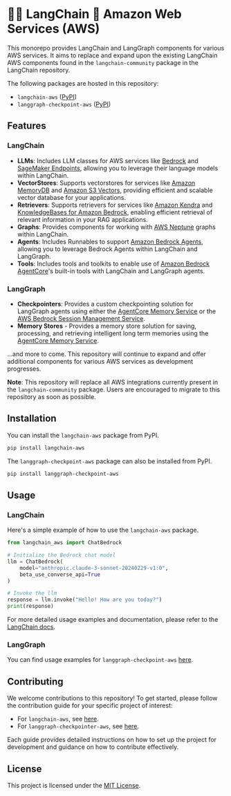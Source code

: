 # 🦜️🔗 LangChain 🤝 Amazon Web Services (AWS)

This monorepo provides LangChain and LangGraph components for various AWS services. It aims to replace and expand upon the existing LangChain AWS components found in the `langchain-community` package in the LangChain repository.

The following packages are hosted in this repository:
- `langchain-aws` ([PyPI](https://pypi.org/project/langchain-aws/))
- `langgraph-checkpoint-aws` ([PyPI](https://pypi.org/project/langgraph-checkpoint-aws/))

## Features

### LangChain
- **LLMs**: Includes LLM classes for AWS services like [Bedrock](https://aws.amazon.com/bedrock) and [SageMaker Endpoints](https://aws.amazon.com/sagemaker/deploy/), allowing you to leverage their language models within LangChain.
- **VectorStores**: Supports vectorstores for services like [Amazon MemoryDB](https://aws.amazon.com/memorydb/) and [Amazon S3 Vectors](https://aws.amazon.com/s3/features/vectors/), providing efficient and scalable vector database for your applications.
- **Retrievers**: Supports retrievers for services like [Amazon Kendra](https://aws.amazon.com/kendra/) and [KnowledgeBases for Amazon Bedrock](https://aws.amazon.com/bedrock/knowledge-bases/), enabling efficient retrieval of relevant information in your RAG applications.
- **Graphs**: Provides components for working with [AWS Neptune](https://aws.amazon.com/neptune/) graphs within LangChain.
- **Agents**: Includes Runnables to support [Amazon Bedrock Agents](https://aws.amazon.com/bedrock/agents/), allowing you to leverage Bedrock Agents within LangChain and LangGraph.
- **Tools**: Includes tools and toolkits to enable use of [Amazon Bedrock AgentCore](https://aws.amazon.com/bedrock/agentcore/)'s built-in tools with LangChain and LangGraph agents.

### LangGraph
- **Checkpointers**: Provides a custom checkpointing solution for LangGraph agents using either the [AgentCore Memory Service](https://docs.aws.amazon.com/bedrock-agentcore/latest/devguide/memory.html) or the [AWS Bedrock Session Management Service](https://docs.aws.amazon.com/bedrock/latest/userguide/sessions.html).
- **Memory Stores** - Provides a memory store solution for saving, processing, and retrieving intelligent long term memories using the [AgentCore Memory Service](https://docs.aws.amazon.com/bedrock-agentcore/latest/devguide/memory.html).

...and more to come. This repository will continue to expand and offer additional components for various AWS services as development progresses.

**Note**: This repository will replace all AWS integrations currently present in the `langchain-community` package. Users are encouraged to migrate to this repository as soon as possible.

## Installation

You can install the `langchain-aws` package from PyPI.

```bash
pip install langchain-aws
```

The `langgraph-checkpoint-aws` package can also be installed from PyPI.

```bash
pip install langgraph-checkpoint-aws
```

## Usage

### LangChain

Here's a simple example of how to use the `langchain-aws` package.

```python
from langchain_aws import ChatBedrock

# Initialize the Bedrock chat model
llm = ChatBedrock(
    model="anthropic.claude-3-sonnet-20240229-v1:0",
    beta_use_converse_api=True
)

# Invoke the llm
response = llm.invoke("Hello! How are you today?")
print(response)
```

For more detailed usage examples and documentation, please refer to the [LangChain docs](https://python.langchain.com/docs/integrations/platforms/aws/).

### LangGraph

You can find usage examples for `langgraph-checkpoint-aws` [here](https://github.com/langchain-ai/langchain-aws/blob/main/libs/langgraph-checkpoint-aws/README.md).

## Contributing

We welcome contributions to this repository! To get started, please follow the contribution guide for your specific project of interest:

- For `langchain-aws`, see [here](https://github.com/langchain-ai/langchain-aws/blob/main/libs/aws/CONTRIBUTING.md).
- For `langgraph-checkpointer-aws`, see [here](https://github.com/langchain-ai/langchain-aws/blob/main/libs/langgraph-checkpoint-aws/CONTRIBUTING.md).

Each guide provides detailed instructions on how to set up the project for development and guidance on how to contribute effectively.

## License

This project is licensed under the [MIT License](LICENSE).
